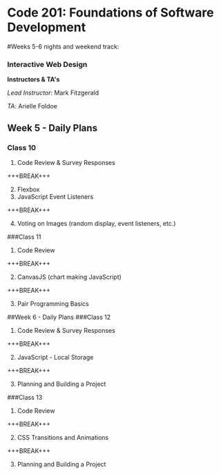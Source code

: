 # Code 201: Foundations of Software Development
#Weeks 5-6 nights and weekend track:
### Interactive Web Design
**Instructors & TA's**

*Lead Instructor*: Mark Fitzgerald

*TA*: Arielle Foldoe

## Week 5 - Daily Plans
### Class 10
1. Code Review & Survey Responses

+++BREAK+++

2. Flexbox
3. JavaScript Event Listeners

+++BREAK+++

4. Voting on Images (random display, event listeners, etc.)

###Class 11
1. Code Review

+++BREAK+++

2. CanvasJS (chart making JavaScript)

+++BREAK+++

3. Pair Programming Basics

##Week 6 - Daily Plans
###Class 12
1. Code Review & Survey Responses

+++BREAK+++

2. JavaScript - Local Storage

+++BREAK+++

3. Planning and Building a Project

###Class 13
1. Code Review

+++BREAK+++

2. CSS Transitions and Animations

+++BREAK+++

3. Planning and Building a Project

